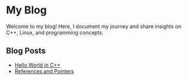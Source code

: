 # My Blog

Welcome to my blog! Here, I document my journey and share insights on C++, Linux, and programming concepts.

## Blog Posts
- [Hello World in C++](blog/hello-world.md)
- [References and Pointers](blog/pointers_reference.md)